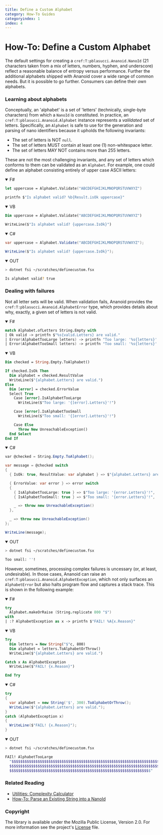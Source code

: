 ```yaml
---
title: Define a Custom Alphabet
category: How-To Guides
categoryindex: 1
index: 4
---
```


How-To: Define a Custom Alphabet
===

The default settings for creating a `cref:T:pblasucci.Ananoid.NanoId`
(21 characters taken from a mix of letters, numbers, hyphen, and underscore)
reflect a reasonable balance of entropy versus performance. Further the
additional alphabets shipped with Ananoid cover a wide range of common needs.
But it is possible to go further. Consumers can define their _own_ alphabets.

### Learning about alphabets

Conceptually, an 'alphabet' is a set of 'letters' (technically, single-byte
characters) from which a `NanoId` is constituted. In practice, an
`cref:T:pblasucci.Ananoid.Alphabet` instance represents a _valildated_ set of
letters. Specifically, an `Alphabet` is safe to use for the generation and
parsing of nano identifiers because it upholds the following invariants:

+ The set of letters is NOT `null`.
+ The set of letters MUST contain at least one (1) non-whitespace letter.
+ The set of letters MAY NOT contains more than 255 letters.

These are not the most challenging invariants, and any set of letters which
conforms to them can be validated as an `Alphabet`. For example, one could
define an alphabet consisting entirely of upper case ASCII letters:

<div class="lang-bar">
<details open class="lang-block">
<summary>F#</summary>

```fsharp
let uppercase = Alphabet.Validate("ABCDEFGHIJKLMNOPQRSTUVWXYZ")

printfn $"Is alphabet valid? %b{Result.isOk uppercase}"
```
</details>

<details open class="lang-block">
<summary>VB</summary>

```vb
Dim uppercase = Alphabet.Validate("ABCDEFGHIJKLMNOPQRSTUVWXYZ")

WriteLine($"Is alphabet valid? {uppercase.IsOk}")
```
</details>

<details open class="lang-block">
<summary>C#</summary>

```csharp
var uppercase = Alphabet.Validate("ABCDEFGHIJKLMNOPQRSTUVWXYZ");

WriteLine($"Is alphabet valid? {uppercase.IsOk}");
```
</details>

<details open class="lang-block console">
<summary>OUT</summary>

```sh
> dotnet fsi ~/scratches/definecustom.fsx

Is alphabet valid? true
```
</details>
</div>

### Dealing with failures

Not all letter sets will be valid. When validation fails, Ananoid provides the
`cref:T:pblasucci.Ananoid.AlphabetError` type, which provides details about
why, exactly, a given set of letters is not valid.

<div class="lang-bar">
<details open class="lang-block">
<summary>F#</summary>

```fsharp
match Alphabet.ofLetters String.Empty with
| Ok valid -> printfn $"%s{valid.Letters} are valid."
| Error(AlphabetTooLarge letters) -> printfn "Too large: '%s{letters}'!"
| Error(AlphabetTooSmall letters) -> printfn "Too small: '%s{letters}'!"
```
</details>

<details open class="lang-block">
<summary>VB</summary>

```vb
Dim checked = String.Empty.ToAlphabet()

If checked.IsOk Then
  Dim alphabet = checked.ResultValue
  WriteLine($"{alphabet.Letters} are valid.")
Else
  Dim [error] = checked.ErrorValue
  Select True
    Case [error].IsAlphabetTooLarge
      WriteLine($"Too large: '{[error].Letters}'!")

    Case [error].IsAlphabetTooSmall
      WriteLine($"Too small: '{[error].Letters}'!")

    Case Else
      Throw New UnreachableException()
  End Select
End If
```
</details>

<details open class="lang-block">
<summary>C#</summary>

```csharp
var @checked = String.Empty.ToAlphabet();

var message = @checked switch
{
  { IsOk: true, ResultValue: var alphabet } => $"{alphabet.Letters} are valid.",

  { ErrorValue: var error } => error switch
  {
    { IsAlphabetTooLarge: true } => $"Too large: '{error.Letters}'!",
    { IsAlphabetTooSmall: true } => $"Too small: '{error.Letters}'!",

    _ => throw new UnreachableException()
  },

  _ => throw new UnreachableException()
};

WriteLine(message);
```
</details>

<details open class="lang-block console">
<summary>OUT</summary>

```sh
> dotnet fsi ~/scratches/definecustom.fsx

Too small: ''!
```
</details>
</div>

However, sometimes, processing complex failures is uncessary (or, at least,
undesirable). In those cases, Ananoid can raise an
`cref:T:pblasucci.Ananoid.AlphabetException`, which not only surfaces an
`AlphabetError` but also halts program flow and captures a stack trace. This
is shown in the following example:

<div class="lang-bar">
<details open class="lang-block">
<summary>F#</summary>

```fsharp
try
  Alphabet.makeOrRaise (String.replicate 800 "$")
with
| :? AlphabetException as x -> printfn $"FAIL! %A{x.Reason}"
```
</details>

<details open class="lang-block">
<summary>VB</summary>

```vb
Try
  Dim letters = New String("$"c, 800)
  Dim alphabet = letters.ToAlphabetOrThrow()
  WriteLine($"{alphabet.Letters} are valid.")

Catch x As AlphabetException
  WriteLine($"FAIL! {x.Reason}")

End Try
```
</details>

<details open class="lang-block">
<summary>C#</summary>

```csharp
try
{
  var alphabet = new String('$', 300).ToAlphabetOrThrow();
  WriteLine($"{alphabet.Letters} are valid.");
}
catch (AlphabetException x)
{
  WriteLine($"FAIL! {x.Reason}");
}
```
</details>

<details open class="lang-block console">
<summary>OUT</summary>

```sh
> dotnet fsi ~/scratches/definecustom.fsx

FAIl! AlphabetTooLarge
  "$$$$$$$$$$$$$$$$$$$$$$$$$$$$$$$$$$$$$$$$$$$$$$$$$$$$$$$$$$$$$$$$$$$$$$$$$$$$$$$$$$$$$$$$$$$$$$$$$$$$$$$$$$$$$$$$$$$$$
  $$$$$$$$$$$$$$$$$$$$$$$$$$$$$$$$$$$$$$$$$$$$$$$$$$$$$$$$$$$$$$$$$$$$$$$$$$$$$$$$$$$$$$$$$$$$$$$$$$$$$$$$$$$$$$$$$$$$$$
  $$$$$$$$$$$$$$$$$$$$$$$$$$$$$$$$$$$$$$$$$$$$$$$$$$$$$$$$$$$$$$$$$"
```
</details>
</div>

### Related Reading

+ [Utilities: Complexity Calculator][1]
+ [How-To: Parse an Existing String into a NanoId][2]

### Copyright
The library is available under the Mozilla Public License, Version 2.0.
For more information see the project's [License][0] file.


[0]: https://github.com/pblasucci/ananoid/blob/main/LICENSE.txt
[1]: ../explanations/complexity.html
[2]: ../guides/nanoidparser.html
